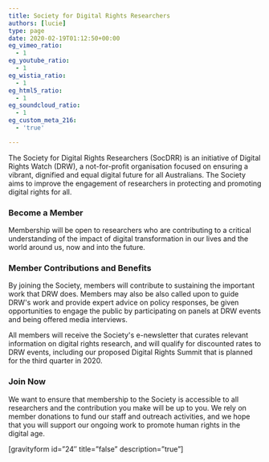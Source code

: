 ```yaml
---
title: Society for Digital Rights Researchers
authors: [lucie]
type: page
date: 2020-02-19T01:12:50+00:00
eg_vimeo_ratio:
  - 1
eg_youtube_ratio:
  - 1
eg_wistia_ratio:
  - 1
eg_html5_ratio:
  - 1
eg_soundcloud_ratio:
  - 1
eg_custom_meta_216:
  - 'true'

---
```

The Society for Digital Rights Researchers (SocDRR) is an initiative of Digital Rights Watch (DRW), a not-for-profit organisation focused on ensuring a vibrant, dignified and equal digital future for all Australians. The Society aims to improve the engagement of researchers in protecting and promoting digital rights for all.

### **Become a Member**

Membership will be open to researchers who are contributing to a critical understanding of the impact of digital transformation in our lives and the world around us, now and into the future.


### **Member Contributions and Benefits**

By joining the Society, members will contribute to sustaining the important work that DRW does. Members may also be also called upon to guide DRW's work and provide expert advice on policy responses, be given opportunities to engage the public by participating on panels at DRW events and being offered media interviews.

All members will receive the Society's e-newsletter that curates relevant information on digital rights research, and will qualify for discounted rates to DRW events, including our proposed Digital Rights Summit that is planned for the third quarter in 2020.

### **Join Now**

We want to ensure that membership to the Society is accessible to all researchers and the contribution you make will be up to you. We rely on member donations to fund our staff and outreach activities, and we hope that you will support our ongoing work to promote human rights in the digital age.

[gravityform id=&#8221;24&#8243; title=&#8221;false&#8221; description=&#8221;true&#8221;]
